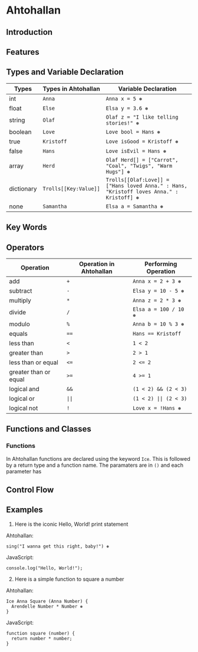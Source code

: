 # Ahtohallan

## Introduction

## Features

## Types and Variable Declaration

| Types      | Types in Ahtohallan   | Variable Declaration                                                                     |
| ---------- | --------------------- | ---------------------------------------------------------------------------------------- |
| int        | `Anna`                | `Anna x = 5 ❅`                                                                           |
| float      | `Else`                | `Elsa y = 3.6 ❅`                                                                         |
| string     | `Olaf`                | `Olaf z = "I like telling stories!" ❅`                                                   |
| boolean    | `Love`                | `Love bool = Hans ❅`                                                                     |
| true       | `Kristoff`            | `Love isGood = Kristoff ❅`                                                               |
| false      | `Hans`                | `Love isEvil = Hans ❅`                                                                   |
| array      | `Herd`                | `Olaf Herd[] = ["Carrot", "Coal", "Twigs", "Warm Hugs"] ❅`                               |
| dictionary | `Trolls[[Key:Value]]` | `Trolls[[Olaf:Love]] = ["Hans loved Anna." : Hans, "Kristoff loves Anna." : Kristoff] ❅` |
| none       | `Samantha`            | `Elsa a = Samantha ❅`                                                                    |

## Key Words

## Operators

| Operation             | Operation in Ahtohallan | Performing Operation  |
| --------------------- | ----------------------- | --------------------- | 
| add                   | `+`                     | `Anna x = 2 + 3 ❅`    |
| subtract              | `-`                     | `Elsa y = 10 - 5 ❅`   |
| multiply              | `*`                     | `Anna z = 2 * 3 ❅`    |
| divide                | `/`                     | `Elsa a = 100 / 10 ❅` |
| modulo                | `%`                     | `Anna b = 10 % 3 ❅ `  |
| equals                | `==`                    | `Hans == Kristoff`    |
| less than             | `<`                     | `1 < 2`               |
| greater than          | `>`                     | `2 > 1`               |
| less than or equal    | `<=`                    | `2 <= 2`              |
| greater than or equal | `>=`                    | `4 >= 1`              |
| logical and           | `&&`                    | `(1 < 2) && (2 < 3)`  |
| logical or            | `\|\|`                  | `(1 < 2) \|\| (2 < 3)`|
| logical not           | `!`                     | `Love x = !Hans ❅`    |

## Functions and Classes

### Functions

In Ahtohallan functions are declared using the keyword `Ice`.
This is followed by a return type and a function name. The paramaters are in
`()` and each parameter has

## Control Flow

## Examples

1. Here is the iconic Hello, World! print statement

Ahtohallan:

```
sing("I wanna get this right, baby!") ❅
```

JavaScript:

```
console.log("Hello, World!");
```

2. Here is a simple function to square a number

Ahtohallan:

```
Ice Anna Square (Anna Number) {
  Arendelle Number * Number ❅
}
```

JavaScript:

```
function square (number) {
  return number * number;
}
```
